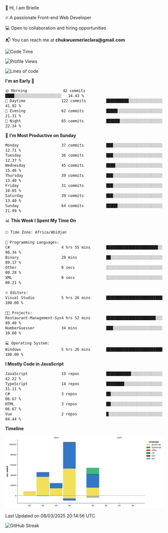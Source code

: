 <div align="left">
  <p>👋 Hi, I am Brielle</p>
  <p>🔥 A passionate Front-end Web Developer</p>
  <p>💻 Open to collaboration and hiring opportunities</p>
  <p>📬 You can reach me at <strong>chukwuemerieclara@gmail.com</strong></p>
</div>


 
 <!--START_SECTION:waka-->
![Code Time](http://img.shields.io/badge/Code%20Time-508%20hrs%2058%20mins-blue)

![Profile Views](http://img.shields.io/badge/Profile%20Views-18-blue)

![Lines of code](https://img.shields.io/badge/From%20Hello%20World%20I%27ve%20Written-235.9%20thousand%20lines%20of%20code-blue)

**I'm an Early 🐤** 

```text
🌞 Morning                42 commits          ████░░░░░░░░░░░░░░░░░░░░░   14.43 % 
🌆 Daytime                122 commits         ██████████░░░░░░░░░░░░░░░   41.92 % 
🌃 Evening                62 commits          █████░░░░░░░░░░░░░░░░░░░░   21.31 % 
🌙 Night                  65 commits          ██████░░░░░░░░░░░░░░░░░░░   22.34 % 
```
📅 **I'm Most Productive on Sunday** 

```text
Monday                   37 commits          ███░░░░░░░░░░░░░░░░░░░░░░   12.71 % 
Tuesday                  36 commits          ███░░░░░░░░░░░░░░░░░░░░░░   12.37 % 
Wednesday                45 commits          ████░░░░░░░░░░░░░░░░░░░░░   15.46 % 
Thursday                 39 commits          ███░░░░░░░░░░░░░░░░░░░░░░   13.40 % 
Friday                   31 commits          ███░░░░░░░░░░░░░░░░░░░░░░   10.65 % 
Saturday                 39 commits          ███░░░░░░░░░░░░░░░░░░░░░░   13.40 % 
Sunday                   64 commits          █████░░░░░░░░░░░░░░░░░░░░   21.99 % 
```


📊 **This Week I Spent My Time On** 

```text
🕑︎ Time Zone: Africa/Abidjan

💬 Programming Languages: 
C#                       4 hrs 55 mins       ███████████████████████░░   90.34 % 
Binary                   29 mins             ██░░░░░░░░░░░░░░░░░░░░░░░   09.17 % 
Other                    0 secs              ░░░░░░░░░░░░░░░░░░░░░░░░░   00.28 % 
XML                      0 secs              ░░░░░░░░░░░░░░░░░░░░░░░░░   00.21 % 

🔥 Editors: 
Visual Studio            5 hrs 26 mins       █████████████████████████   100.00 % 

🐱‍💻 Projects: 
Restaurant-Management-Sys4 hrs 52 mins       ██████████████████████░░░   89.40 % 
NumberGuesser            34 mins             ███░░░░░░░░░░░░░░░░░░░░░░   10.60 % 

💻 Operating System: 
Windows                  5 hrs 26 mins       █████████████████████████   100.00 % 
```

**I Mostly Code in JavaScript** 

```text
JavaScript               19 repos            ███████████░░░░░░░░░░░░░░   42.22 % 
TypeScript               14 repos            ████████░░░░░░░░░░░░░░░░░   31.11 % 
C#                       3 repos             ██░░░░░░░░░░░░░░░░░░░░░░░   06.67 % 
HTML                     3 repos             ██░░░░░░░░░░░░░░░░░░░░░░░   06.67 % 
Vue                      2 repos             █░░░░░░░░░░░░░░░░░░░░░░░░   04.44 % 
```



**Timeline**

![Lines of Code chart](https://raw.githubusercontent.com/Brielle28/Brielle28/main/assets/bar_graph.png)


 Last Updated on 08/03/2025 20:14:56 UTC
<!--END_SECTION:waka-->

![GitHub Streak](https://github-readme-streak-stats.herokuapp.com/?user=Brielle28)



